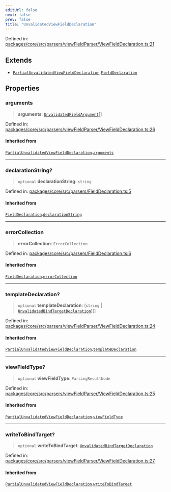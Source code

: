 ```yaml
---
editUrl: false
next: false
prev: false
title: "UnvalidatedViewFieldDeclaration"
---
```


Defined in: [packages/core/src/parsers/viewFieldParser/ViewFieldDeclaration.ts:21](https://github.com/mProjectsCode/obsidian-meta-bind-plugin/blob/164b4e159d0a9103f56c4079fbd94da824499fe4/packages/core/src/parsers/viewFieldParser/ViewFieldDeclaration.ts#L21)

## Extends

- [`PartialUnvalidatedViewFieldDeclaration`](/obsidian-meta-bind-plugin-docs/api/interfaces/partialunvalidatedviewfielddeclaration/).[`FieldDeclaration`](/obsidian-meta-bind-plugin-docs/api/interfaces/fielddeclaration/)

## Properties

### arguments

> **arguments**: [`UnvalidatedFieldArgument`](/obsidian-meta-bind-plugin-docs/api/interfaces/unvalidatedfieldargument/)[]

Defined in: [packages/core/src/parsers/viewFieldParser/ViewFieldDeclaration.ts:26](https://github.com/mProjectsCode/obsidian-meta-bind-plugin/blob/164b4e159d0a9103f56c4079fbd94da824499fe4/packages/core/src/parsers/viewFieldParser/ViewFieldDeclaration.ts#L26)

#### Inherited from

[`PartialUnvalidatedViewFieldDeclaration`](/obsidian-meta-bind-plugin-docs/api/interfaces/partialunvalidatedviewfielddeclaration/).[`arguments`](/obsidian-meta-bind-plugin-docs/api/interfaces/partialunvalidatedviewfielddeclaration/#arguments)

***

### declarationString?

> `optional` **declarationString**: `string`

Defined in: [packages/core/src/parsers/FieldDeclaration.ts:5](https://github.com/mProjectsCode/obsidian-meta-bind-plugin/blob/164b4e159d0a9103f56c4079fbd94da824499fe4/packages/core/src/parsers/FieldDeclaration.ts#L5)

#### Inherited from

[`FieldDeclaration`](/obsidian-meta-bind-plugin-docs/api/interfaces/fielddeclaration/).[`declarationString`](/obsidian-meta-bind-plugin-docs/api/interfaces/fielddeclaration/#declarationstring)

***

### errorCollection

> **errorCollection**: `ErrorCollection`

Defined in: [packages/core/src/parsers/FieldDeclaration.ts:6](https://github.com/mProjectsCode/obsidian-meta-bind-plugin/blob/164b4e159d0a9103f56c4079fbd94da824499fe4/packages/core/src/parsers/FieldDeclaration.ts#L6)

#### Inherited from

[`FieldDeclaration`](/obsidian-meta-bind-plugin-docs/api/interfaces/fielddeclaration/).[`errorCollection`](/obsidian-meta-bind-plugin-docs/api/interfaces/fielddeclaration/#errorcollection)

***

### templateDeclaration?

> `optional` **templateDeclaration**: (`string` \| [`UnvalidatedBindTargetDeclaration`](/obsidian-meta-bind-plugin-docs/api/interfaces/unvalidatedbindtargetdeclaration/))[]

Defined in: [packages/core/src/parsers/viewFieldParser/ViewFieldDeclaration.ts:24](https://github.com/mProjectsCode/obsidian-meta-bind-plugin/blob/164b4e159d0a9103f56c4079fbd94da824499fe4/packages/core/src/parsers/viewFieldParser/ViewFieldDeclaration.ts#L24)

#### Inherited from

[`PartialUnvalidatedViewFieldDeclaration`](/obsidian-meta-bind-plugin-docs/api/interfaces/partialunvalidatedviewfielddeclaration/).[`templateDeclaration`](/obsidian-meta-bind-plugin-docs/api/interfaces/partialunvalidatedviewfielddeclaration/#templatedeclaration)

***

### viewFieldType?

> `optional` **viewFieldType**: `ParsingResultNode`

Defined in: [packages/core/src/parsers/viewFieldParser/ViewFieldDeclaration.ts:25](https://github.com/mProjectsCode/obsidian-meta-bind-plugin/blob/164b4e159d0a9103f56c4079fbd94da824499fe4/packages/core/src/parsers/viewFieldParser/ViewFieldDeclaration.ts#L25)

#### Inherited from

[`PartialUnvalidatedViewFieldDeclaration`](/obsidian-meta-bind-plugin-docs/api/interfaces/partialunvalidatedviewfielddeclaration/).[`viewFieldType`](/obsidian-meta-bind-plugin-docs/api/interfaces/partialunvalidatedviewfielddeclaration/#viewfieldtype)

***

### writeToBindTarget?

> `optional` **writeToBindTarget**: [`UnvalidatedBindTargetDeclaration`](/obsidian-meta-bind-plugin-docs/api/interfaces/unvalidatedbindtargetdeclaration/)

Defined in: [packages/core/src/parsers/viewFieldParser/ViewFieldDeclaration.ts:27](https://github.com/mProjectsCode/obsidian-meta-bind-plugin/blob/164b4e159d0a9103f56c4079fbd94da824499fe4/packages/core/src/parsers/viewFieldParser/ViewFieldDeclaration.ts#L27)

#### Inherited from

[`PartialUnvalidatedViewFieldDeclaration`](/obsidian-meta-bind-plugin-docs/api/interfaces/partialunvalidatedviewfielddeclaration/).[`writeToBindTarget`](/obsidian-meta-bind-plugin-docs/api/interfaces/partialunvalidatedviewfielddeclaration/#writetobindtarget)
